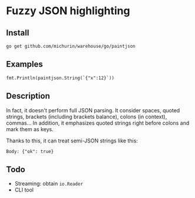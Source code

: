 # Fuzzy JSON highlighting

## Install

    go get github.com/michurin/warehouse/go/paintjson

## Examples

    fmt.Println(paintjson.String(`{"x":12}`))

## Description

In fact, it doesn't perform full JSON parsing. It consider
spaces, quoted strings, brackets (including brackets balance),
colons (in context), commas... In addition,
it emphasizes quoted strings right before colons and mark them
as keys.

Thanks to this, it can treat semi-JSON strings like this:

    Body: {"ok": true}

## Todo

- Streaming: obtain `io.Reader`
- CLI tool
